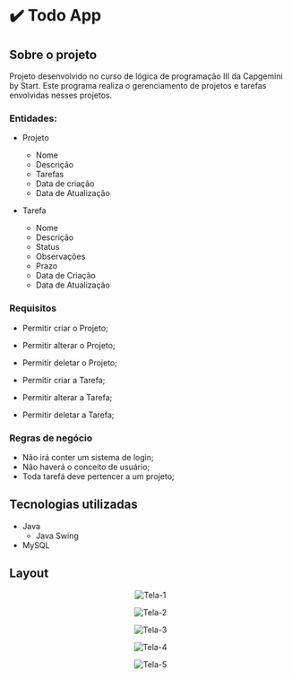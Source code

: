 # ✔️ Todo App 


## Sobre o projeto
 Projeto desenvolvido no curso de lógica de programação III da Capgemini by Start. Este programa realiza o gerenciamento de projetos e tarefas envolvidas nesses projetos.


### Entidades:

* Projeto
   * Nome
   * Descrição
   * Tarefas
   * Data de criação
   * Data de Atualização

* Tarefa
   * Nome
   * Descrição
   * Status
   * Observações
   * Prazo
   * Data de Criação
   * Data de Atualização

### Requisitos

* Permitir criar o Projeto;
* Permitir alterar o Projeto;
* Permitir deletar o Projeto;

* Permitir criar a Tarefa;
* Permitir alterar a Tarefa;
* Permitir deletar a Tarefa;

### Regras de negócio
 
* Não irá conter um sistema de login;
* Não haverá o conceito de usuário;
* Toda tarefá deve pertencer a um projeto;

## Tecnologias utilizadas

* Java
    * Java Swing
* MySQL

## Layout

<div align="center">

![Tela-1](https://user-images.githubusercontent.com/108686840/194093605-f284c0b7-f1dd-4dc6-81f4-7353cf3548db.jpg)

![Tela-2](https://user-images.githubusercontent.com/108686840/194099102-22cdbc63-27e4-491e-aca9-70069d3e37cb.jpg)

![Tela-3](https://user-images.githubusercontent.com/108686840/194099105-31c5abc7-abe2-4d67-a2d1-2a359c3cf978.jpg)

![Tela-4](https://user-images.githubusercontent.com/108686840/194099107-7507333b-4e43-4d61-9060-1ccf17ad915b.jpg)

![Tela-5](https://user-images.githubusercontent.com/108686840/194099108-1b319595-68b9-4993-9319-60df771108b1.jpg)

</div>
